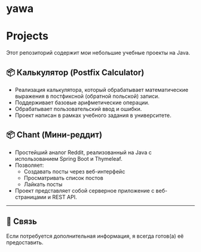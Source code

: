 # yawa
# Projects

Этот репозиторий содержит мои небольшие учебные проекты на Java.

## 📦 Калькулятор (Postfix Calculator)

- Реализация калькулятора, который обрабатывает математические выражения в постфиксной (обратной польской) записи.
- Поддерживает базовые арифметические операции.
- Обрабатывает пользовательский ввод и ошибки.
- Проект написан в рамках учебного задания в университете.

## 📦 Chant (Мини-реддит)

- Простейший аналог Reddit, реализованный на Java с использованием Spring Boot и Thymeleaf.
- Позволяет:
  - Создавать посты через веб-интерфейс
  - Просматривать список постов
  - Лайкать посты
- Проект представляет собой серверное приложение с веб-страницами и REST API.

---

## 📩 Связь

Если потребуется дополнительная информация, я всегда готов(а) её предоставить.
